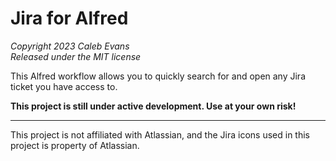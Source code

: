 # Jira for Alfred

*Copyright 2023 Caleb Evans*  
*Released under the MIT license*

This Alfred workflow allows you to quickly search for and open any Jira ticket
you have access to.

**This project is still under active development. Use at your own risk!**

---

This project is not affiliated with Atlassian, and the Jira icons used in this
project is property of Atlassian.
